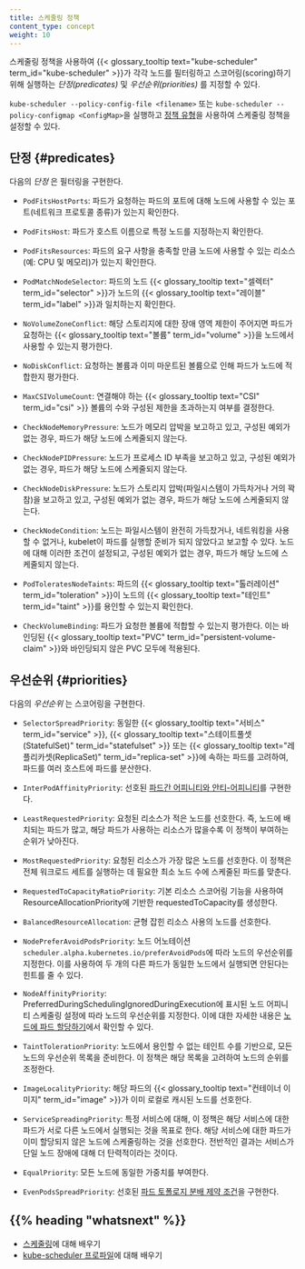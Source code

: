 ```yaml
---
title: 스케줄링 정책
content_type: concept
weight: 10
---
```


<!-- overview -->

스케줄링 정책을 사용하여 {{< glossary_tooltip text="kube-scheduler" term_id="kube-scheduler" >}}가 각각 노드를 필터링하고 스코어링(scoring)하기 위해 실행하는 *단정(predicates)* 및 *우선순위(priorities)* 를 지정할 수 있다.

`kube-scheduler --policy-config-file <filename>` 또는 `kube-scheduler --policy-configmap <ConfigMap>`을 실행하고 [정책 유형](https://pkg.go.dev/k8s.io/kube-scheduler@v0.18.0/config/v1?tab=doc#Policy)을 사용하여 스케줄링 정책을 설정할 수 있다.



<!-- body -->

## 단정 {#predicates}

다음의 *단정* 은 필터링을 구현한다.

- `PodFitsHostPorts`: 파드가 요청하는 파드의 포트에 대해 노드에 사용할 수 있는
  포트(네트워크 프로토콜 종류)가 있는지 확인한다.

- `PodFitsHost`: 파드가 호스트 이름으로 특정 노드를 지정하는지 확인한다.

- `PodFitsResources`: 파드의 요구 사항을 충족할 만큼 노드에 사용할 수 있는
  리소스(예: CPU 및 메모리)가 있는지 확인한다.

- `PodMatchNodeSelector`: 파드의 노드 {{< glossary_tooltip text="셀렉터" term_id="selector" >}}가
  노드의 {{< glossary_tooltip text="레이블" term_id="label" >}}과 일치하는지 확인한다.

- `NoVolumeZoneConflict`: 해당 스토리지에 대한 장애 영역 제한이 주어지면
  파드가 요청하는 {{< glossary_tooltip text="볼륨" term_id="volume" >}}을 노드에서 사용할 수 있는지
  평가한다.

- `NoDiskConflict`: 요청하는 볼륨과 이미 마운트된 볼륨으로 인해
  파드가 노드에 적합한지 평가한다.

- `MaxCSIVolumeCount`: 연결해야 하는 {{< glossary_tooltip text="CSI" term_id="csi" >}} 볼륨의 수와
  구성된 제한을 초과하는지 여부를 결정한다.

- `CheckNodeMemoryPressure`: 노드가 메모리 압박을 보고하고 있고, 구성된
  예외가 없는 경우, 파드가 해당 노드에 스케줄되지 않는다.

- `CheckNodePIDPressure`: 노드가 프로세스 ID 부족을 보고하고 있고, 구성된
  예외가 없는 경우, 파드가 해당 노드에 스케줄되지 않는다.

- `CheckNodeDiskPressure`: 노드가 스토리지 압박(파일시스템이 가득차거나
  거의 꽉 참)을 보고하고 있고, 구성된 예외가 없는 경우, 파드가 해당 노드에 스케줄되지 않는다.

- `CheckNodeCondition`: 노드는 파일시스템이 완전히 가득찼거나,
  네트워킹을 사용할 수 없거나, kubelet이 파드를 실행할 준비가 되지 않았다고 보고할 수 있다.
  노드에 대해 이러한 조건이 설정되고, 구성된 예외가 없는 경우, 파드가
  해당 노드에 스케줄되지 않는다.

- `PodToleratesNodeTaints`: 파드의 {{< glossary_tooltip text="톨러레이션" term_id="toleration" >}}이
  노드의 {{< glossary_tooltip text="테인트" term_id="taint" >}}를 용인할 수 있는지 확인한다.

- `CheckVolumeBinding`: 파드가 요청한 볼륨에 적합할 수 있는지 평가한다.
  이는 바인딩된 {{< glossary_tooltip text="PVC" term_id="persistent-volume-claim" >}}와
  바인딩되지 않은 PVC 모두에 적용된다.

## 우선순위 {#priorities}

다음의 *우선순위* 는 스코어링을 구현한다.

- `SelectorSpreadPriority`: 동일한 {{< glossary_tooltip text="서비스" term_id="service" >}},
  {{< glossary_tooltip text="스테이트풀셋(StatefulSet)" term_id="statefulset" >}} 또는
  {{< glossary_tooltip text="레플리카셋(ReplicaSet)" term_id="replica-set" >}}에 속하는
  파드를 고려하여, 파드를 여러 호스트에 파드를 분산한다.

- `InterPodAffinityPriority`: 선호된
  [파드간 어피니티와 안티-어피니티](/ko/docs/concepts/scheduling-eviction/assign-pod-node/#파드간-어피니티와-안티-어피니티)를 구현한다.

- `LeastRequestedPriority`: 요청된 리소스가 적은 노드를 선호한다. 즉,
  노드에 배치되는 파드가 많고, 해당 파드가 사용하는 리소스가
  많을수록 이 정책이 부여하는 순위가 낮아진다.

- `MostRequestedPriority`: 요청된 리소스가 가장 많은 노드를 선호한다.
  이 정책은 전체 워크로드 세트를 실행하는 데 필요한 최소 노드 수에 스케줄된
  파드를 맞춘다.

- `RequestedToCapacityRatioPriority`: 기본 리소스 스코어링 기능을 사용하여 ResourceAllocationPriority에 기반한 requestedToCapacity를 생성한다.

- `BalancedResourceAllocation`: 균형 잡힌 리소스 사용의 노드를 선호한다.

- `NodePreferAvoidPodsPriority`: 노드 어노테이션 `scheduler.alpha.kubernetes.io/preferAvoidPods`에 따라
  노드의 우선순위를 지정한다. 이를 사용하여 두 개의 다른 파드가
  동일한 노드에서 실행되면 안된다는 힌트를 줄 수 있다.

- `NodeAffinityPriority`: PreferredDuringSchedulingIgnoredDuringExecution에 표시된 노드 어피니티 스케줄링
  설정에 따라 노드의 우선순위를 지정한다.
  이에 대한 자세한 내용은 [노드에 파드 할당하기](/ko/docs/concepts/scheduling-eviction/assign-pod-node/)에서 확인할 수 있다.

- `TaintTolerationPriority`: 노드에서 용인할 수 없는 테인트 수를 기반으로,
  모든 노드의 우선순위 목록을 준비한다. 이 정책은 해당 목록을
  고려하여 노드의 순위를 조정한다.

- `ImageLocalityPriority`: 해당 파드의
  {{< glossary_tooltip text="컨테이너 이미지" term_id="image" >}}가 이미 로컬로 캐시된
  노드를 선호한다.

- `ServiceSpreadingPriority`: 특정 서비스에 대해, 이 정책은 해당 서비스에 대한
  파드가 서로 다른 노드에서 실행되는 것을 목표로 한다. 해당 서비스에 대한
  파드가 이미 할당되지 않은 노드에 스케줄링하는 것을 선호한다. 전반적인 결과는
  서비스가 단일 노드 장애에 대해 더 탄력적이라는 것이다.

- `EqualPriority`: 모든 노드에 동일한 가중치를 부여한다.

- `EvenPodsSpreadPriority`: 선호된
  [파드 토폴로지 분배 제약 조건](/ko/docs/concepts/workloads/pods/pod-topology-spread-constraints/)을 구현한다.



## {{% heading "whatsnext" %}}

* [스케줄링](/ko/docs/concepts/scheduling-eviction/kube-scheduler/)에 대해 배우기
* [kube-scheduler 프로파일](/docs/reference/scheduling/profiles/)에 대해 배우기